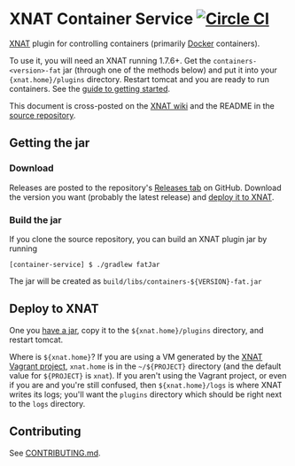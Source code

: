 # XNAT Container Service [![Circle CI](https://circleci.com/gh/NrgXnat/container-service.svg?style=svg)](https://circleci.com/gh/NrgXnat/container-service)

[XNAT](http://www.xnat.org/) plugin for controlling containers (primarily [Docker](https://www.docker.com/) containers).

To use it, you will need an XNAT running 1.7.6+. Get the `containers-<version>-fat` jar (through one of the methods below) and put it into your `{xnat.home}/plugins` directory. Restart tomcat and you are ready to run containers. See the [guide to getting started](https://wiki.xnat.org/display/CS/Getting+Started).

This document is cross-posted on the [XNAT wiki](https://wiki.xnat.org/display/CS/Introduction) and the README in the [source repository](https://github.com/NrgXnat/container-service).

## Getting the jar
### Download
Releases are posted to the repository's [Releases tab](https://github.com/NrgXnat/container-service/releases) on GitHub. Download the version you want (probably the latest release) and [deploy it to XNAT](#deploy-to-XNAT).

### Build the jar
If you clone the source repository, you can build an XNAT plugin jar by running

```
[container-service] $ ./gradlew fatJar
```

The jar will be created as `build/libs/containers-${VERSION}-fat.jar`

## Deploy to XNAT
One you [have a jar](#getting-the-jar), copy it to the `${xnat.home}/plugins` directory, and restart tomcat.

Where is `${xnat.home}`? If you are using a VM generated by the [XNAT Vagrant project](https://bitbucket.org/xnatdev/xnat_vagrant), `xnat.home` is in the `~/${PROJECT}` directory (and the default value for `${PROJECT}` is `xnat`). If you aren't using the Vagrant project, or even if you are and you're still confused, then `${xnat.home}/logs` is where XNAT writes its logs; you'll want the `plugins` directory which should be right next to the `logs` directory.

## Contributing
See [CONTRIBUTING.md](CONTRIBUTING.md).